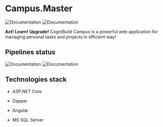 # Campus.Master

![Documentation](https://img.shields.io/static/v1?label=Cogni&message=Build&color=blue)
![Documentation](https://img.shields.io/github/commit-activity/m/CogniBuild/Campus.Master)

**Act! Learn! Upgrade!** CogniBuild Campus is a powerful web application for managing personal tasks and projects in efficient way!

## Pipelines status

![Documentation](https://img.shields.io/github/workflow/status/CogniBuild/Campus.Master/.NET%20Core?label=.NET%20Core)
![Documentation](https://img.shields.io/github/workflow/status/CogniBuild/Campus.Master/Angular?label=Angular)

## Technologies stack

+ ASP.NET Core

+ Dapper

+ Angular

+ MS SQL Server
